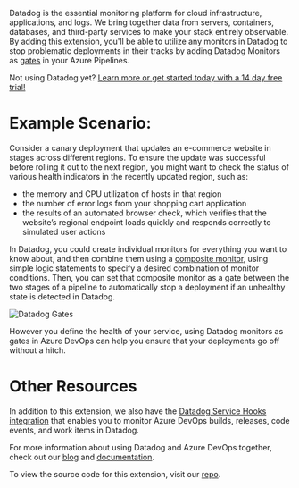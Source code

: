 Datadog is the essential monitoring platform for cloud infrastructure, applications, and logs. We bring together data from servers, containers, databases, and third-party services to make your stack entirely observable. By adding this extension, you'll be able to utilize any monitors in Datadog to stop problematic deployments in their tracks by adding Datadog Monitors as [gates](https://docs.microsoft.com/en-us/azure/devops/pipelines/release/approvals/gates?view=azure-devops) in your Azure Pipelines.

Not using Datadog yet? [Learn more or get started today with a 14 day free trial!](https://www.datadoghq.com/)

# Example Scenario:

Consider a canary deployment that updates an e-commerce website in stages across different regions. To ensure the update was successful before rolling it out to the next region, you might want to check the status of various health indicators in the recently updated region, such as:

- the memory and CPU utilization of hosts in that region
- the number of error logs from your shopping cart application
- the results of an automated browser check, which verifies that the website’s regional endpoint loads quickly and responds correctly to simulated user actions  

In Datadog, you could create individual monitors for everything you want to know about, and then combine them using a [composite monitor](https://docs.datadoghq.com/monitors/monitor_types/composite/), using simple logic statements to specify a desired combination of monitor conditions. Then, you can set that composite monitor as a gate between the two stages of a pipeline to automatically stop a deployment if an unhealthy state is detected in Datadog.


![Datadog Gates](https://imgix.datadoghq.com/img/blog/monitor-azure-devops/monitor-azure-devops-gates-deployment-setup.png)


However you define the health of your service, using Datadog monitors as gates in Azure DevOps can help you ensure that your deployments go off without a hitch.

# Other Resources

In addition to this extension, we also have the [Datadog Service Hooks integration](https://marketplace.visualstudio.com/items?itemName=Datadog.datadog-integration) that enables you to monitor Azure DevOps builds, releases, code events, and work items in Datadog.

For more information about using Datadog and Azure DevOps together, check out our [blog](https://datadoghq.com/blog/monitor-azure-devops/) and [documentation](https://docs.datadoghq.com/integrations/azure_devops/).

To view the source code for this extension, visit our [repo](https://github.com/DataDog/azure-devops-monitor-gate-extension).